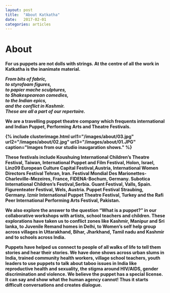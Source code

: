```yaml
---
layout: post
title:  "About Katkatha"
date:   2017-02-01
categories: articles
---
```


<h1>About</h1>

<h4>For us puppets are not dolls with strings. At the centre of all the work in Katkatha is the inanimate material.

<p><i>
From bits of fabric, 
<br>
to styrofoam figures, 
<br>
to papier mache sculptures, 
<br>
to Shakespearean comedies, 
<br>
to the Indian epics,
<br>
and the conflict in Kashmir.
<br>
These are all a part of our repertoire. 
</i></p>

We are a travelling puppet theatre company which frequents international and Indian Puppet, Performing Arts and Theatre Festivals. 

{% include clusterimage.html url1="/images/about/03.jpg" url2="/images/about/02.jpg" url3="/images/about/01.JPG" caption="Images from our studio inaugaration shows." %} 

These festivals include Koushuing International Children’s Theatre Festival, Taiwan, International Puppet and Film Festival, Holon, Israel, Linz09 European Culture Capital Festival,Austria, International Women Directors Festival Tehran, Iran. Festival Mondial Des Marionettes-Charleville-Mezeires, France, FIDENA-Bochum, Germany. Subotica International Children’s Festival,Serbia. Guant Festival, Valls, Spain. Figurenteater Festival, Wels, Austria. Puppet Festival Straubing, Germany. Izmir International Puppet Theatre Festival, Turkey and the Rafi Peer International Performing Arts Festival, Pakistan.

We also explore the answer to the question “What is a puppet?” in our collaborative workshops with artists, school teachers and children. These explorations have taken us to conflict zones like Kashmir, Manipur and Sri lanka, to Juvenile Remand homes in Delhi, to Women’s self help group across villages in Uttarakhand, Bihar, Jharkhand, Tamil nadu and Kashmir and to schools across India.

Puppets have helped us connect to people of all walks of life to tell them stories and hear their stories. We have done shows across urban slums in India, trained community health workers, village school teachers, youth leaders to use puppets to talk about taboo issues in India like reproductive health and sexuality, the stigma around HIV/AIDS, gender discrimination and violence. We believe the puppet has a special license. It can say and show what the human agency cannot! Thus it starts difficult conversations and creates dialogue.</h4>
